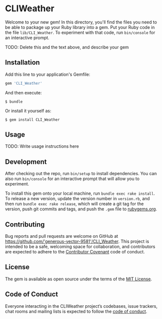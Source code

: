 # CLIWeather

Welcome to your new gem! In this directory, you'll find the files you need to be able to package up your Ruby library into a gem. Put your Ruby code in the file `lib/CLI_Weather`. To experiment with that code, run `bin/console` for an interactive prompt.

TODO: Delete this and the text above, and describe your gem

## Installation

Add this line to your application's Gemfile:

```ruby
gem 'CLI_Weather'
```

And then execute:

    $ bundle

Or install it yourself as:

    $ gem install CLI_Weather

## Usage

TODO: Write usage instructions here

## Development

After checking out the repo, run `bin/setup` to install dependencies. You can also run `bin/console` for an interactive prompt that will allow you to experiment.

To install this gem onto your local machine, run `bundle exec rake install`. To release a new version, update the version number in `version.rb`, and then run `bundle exec rake release`, which will create a git tag for the version, push git commits and tags, and push the `.gem` file to [rubygems.org](https://rubygems.org).

## Contributing

Bug reports and pull requests are welcome on GitHub at https://github.com/'generous-vector-9581'/CLI_Weather. This project is intended to be a safe, welcoming space for collaboration, and contributors are expected to adhere to the [Contributor Covenant](http://contributor-covenant.org) code of conduct.

## License

The gem is available as open source under the terms of the [MIT License](https://opensource.org/licenses/MIT).

## Code of Conduct

Everyone interacting in the CLIWeather project’s codebases, issue trackers, chat rooms and mailing lists is expected to follow the [code of conduct](https://github.com/'generous-vector-9581'/CLI_Weather/blob/master/CODE_OF_CONDUCT.md).
